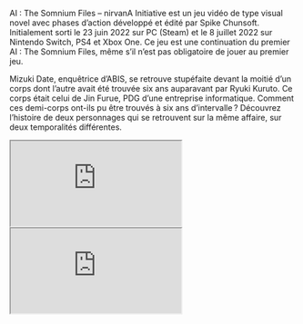 AI : The Somnium Files – nirvanA Initiative est un jeu vidéo de type visual novel avec phases d’action développé et édité par Spike Chunsoft. Initialement sorti le 23 juin 2022 sur PC (Steam) et le 8 juillet 2022 sur Nintendo Switch, PS4 et Xbox One. Ce jeu est une continuation du premier AI : The Somnium Files, même s’il n’est pas obligatoire de jouer au premier jeu.

Mizuki Date, enquêtrice d’ABIS, se retrouve stupéfaite devant la moitié d’un corps dont l’autre avait été trouvée six ans auparavant par Ryuki Kuruto. Ce corps était celui de Jin Furue, PDG d’une entreprise informatique. Comment ces demi-corps ont-ils pu être trouvés à six ans d’intervalle ? Découvrez l’histoire de deux personnages qui se retrouvent sur la même affaire, sur deux temporalités différentes.

<iframe src="https://www.youtube.com/embed/Zf0-IF2-sZg"></iframe>

<iframe src="https://store.steampowered.com/widget/1449200/"></iframe>